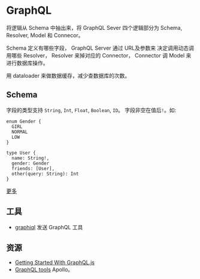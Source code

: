 # GraphQL
将逻辑从 Schema 中抽出来，将 GraphQL Sever 四个逻辑部分为 Schema, Resolver, Model 和 Connecor。

Schema 定义有哪些字段， GraphQL Server 通过 URL及参数来 决定调用动态调用哪些 Resolver， Resolver 来掉对应的 Connector， Connector 调 Model 来进行数据库操作。

用 dataloader 来做数据缓存，减少查数据库的次数。

## Schema
字段的类型支持 `String`, `Int`, `Float`, `Boolean`, `ID`。 字段非空在值后`!`。如: 
```
enum Gender {
  GIRL
  NORMAL
  LOW
}

type User {
  name: String!,
  gender: Gender
  friends: [User],
  other(query: String): Int
}
```


[更多](https://graphql.org/graphql-js/basic-types/)

## 工具
* [graphiql](https://github.com/graphql/graphiql) 发送 GraphQL 工具

## 资源
* [Getting Started With GraphQL.js](https://graphql.org/graphql-js/)
* [GraphQL tools](https://www.apollographql.com/docs/graphql-tools/) Apollo。

